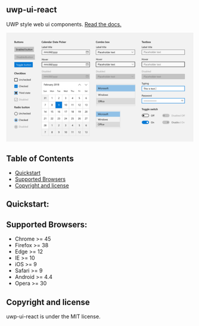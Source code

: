 ## uwp-ui-react

UWP style web ui components. [Read the docs.](https://alphago88.github.io/uwp-ui-react/)

![Demo](./docs/img/demo.png)

## Table of Contents
- [Quickstart](#quickstart)
- [Supported Browsers](#supported-browsers)
- [Copyright and license](#copyright-and-license)

## Quickstart:


## Supported Browsers:
- Chrome >= 45
- Firefox >= 38
- Edge >= 12
- IE >= 10
- iOS >= 9
- Safari >= 9
- Android >= 4.4
- Opera >= 30

## Copyright and license
uwp-ui-react is under the MIT license.
